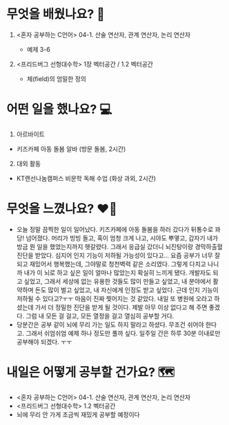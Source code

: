 # 무엇을 배웠나요? 📝
1. <혼자 공부하는 C언어> 04-1. 산술 연산자, 관계 연산자, 논리 연산자
    - 예제 3-6

2. <프리드버그 선형대수학> 1장 벡터공간 / 1.2 벡터공간
    - 체(field)의 엄밀한 정의

# 어떤 일을 했나요? 💻
1. 아르바이트   
- 키즈카페 아동 돌봄 알바 (방문 돌봄, 2시간)
2. 대외 활동
- KT랜선나눔캠퍼스 비문학 독해 수업 (화상 과외, 2시간)

# 무엇을 느꼈나요? ❤️‍🔥
- 오늘 정말 끔찍한 일이 일어났다. 키즈카페에 아동 돌봄을 하러 갔다가 뒤통수로 꽈당! 넘어졌다. 머리가 빙빙 돌고, 혹이 엄청 크게 나고, 시야도 뿌옇고, 갑자기 내가 방금 뭔 일을 했었는지까지 헷갈렸다. 그래서 응급실 갔더니 뇌진탕이랑 경막하출혈 진단을 받았다. 심지어 인지 기능이 저하될 가능성이 있다고... 요즘 공부가 너무 잘 되고 재밌어서 행복했는데, 그야말로 청천벽력 같은 소리였다. 그렇게 다치고 나니까 내가 이 뇌로 하고 싶은 일이 얼마나 많았는지 확실히 느끼게 됐다. 개발자도 되고 싶었고, 그래서 세상에 없는 유용한 것들도 많이 만들고 싶었고, 내 분야에서 활약하며 돈도 많이 벌고 싶었고, 내 자신에게 인정도 받고 싶었다. 근데 인지 기능이 저하될 수 있다고?ㅜㅜ 마음이 진짜 찢어지는 것 같았다. 내일 또 병원에 오라고 하셨는데 가서 더 정밀한 진단을 받게 될 것이다. 제발 아무 이상 없다고 해 주면 좋겠다. 그럼 내 모든 걸 걸고, 모든 열정을 걸고 열심히 공부할 거다.
- 당분간은 공부 같이 뇌에 무리 가는 일도 하지 말라고 하셨다. 무조건 쉬어야 한다고. 그래서 쉬엄쉬엄 예제 하나 정도만 풀까 싶다. 일주일 간은 하루 30분 이내로만 공부해야 되겠다. ㅜㅜ
    
# 내일은 어떻게 공부할 건가요? 🗺
- <혼자 공부하는 C언어> 04-1. 산술 연산자, 관계 연산자, 논리 연산자
- <프리드버그 선형대수학> 1.2 벡터공간
- 뇌에 무리 안 가게 조금씩 재밌게 공부할 예정이다